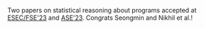 Two papers on statistical reasoning about programs accepted at [ESEC/FSE'23](https://mboehme.github.io/paper/FSE23.pdf) and [ASE'23](https://mboehme.github.io/paper/ASE23.pdf). Congrats Seongmin and Nikhil et al.!
